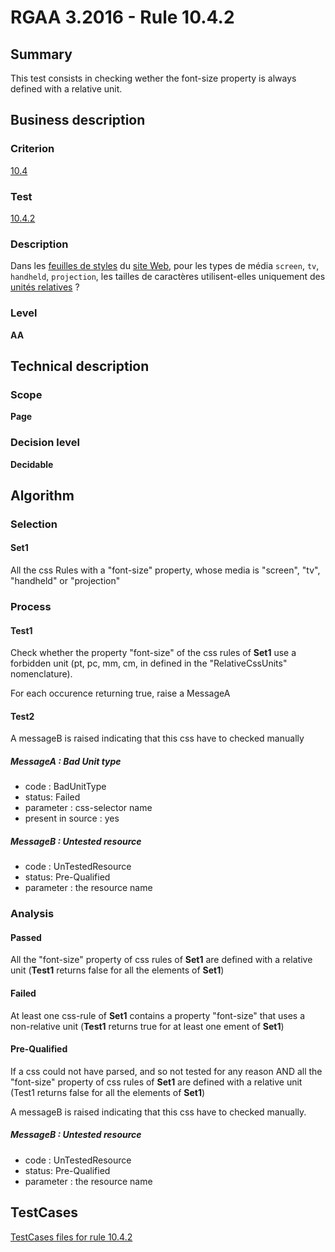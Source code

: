 # RGAA 3.2016 - Rule 10.4.2
## Summary
This test consists in checking wether the font-size property is always
defined with a relative unit.

## Business description

### Criterion
[10.4](http://references.modernisation.gouv.fr/rgaa-accessibilite/2016/criteres.html#crit-10-4)

### Test
[10.4.2](http://references.modernisation.gouv.fr/rgaa-accessibilite/2016/criteres.html#test-10-4-2)

### Description
<div lang="fr">Dans les <a href="http://references.modernisation.gouv.fr/rgaa-accessibilite/2016/glossaire.html#feuille-de-style">feuilles de styles</a> du <a href="http://references.modernisation.gouv.fr/rgaa-accessibilite/2016/glossaire.html#site-web--ensemble-de-toutes-les-pages-web">site Web</a>, pour les types de m&#xE9;dia <code lang="en">screen</code>, <code lang="en">tv</code>, <code lang="en">handheld</code>, <code lang="en">projection</code>, les tailles de caract&#xE8;res utilisent-elles uniquement des <a href="http://references.modernisation.gouv.fr/rgaa-accessibilite/2016/glossaire.html#taille-des-caractres">unit&#xE9;s relatives</a>&nbsp;?</div>

### Level
**AA**

## Technical description

### Scope
**Page**

### Decision level
**Decidable**

## Algorithm

### Selection

#### Set1

All the css Rules with a "font-size" property, whose media is "screen", "tv", "handheld" or "projection"

### Process

#### Test1

Check whether the property "font-size" of the css rules of **Set1** use a forbidden unit (pt, pc, mm, cm, in defined in the "RelativeCssUnits" nomenclature).

For each occurence returning true, raise a MessageA

#### Test2
A messageB is raised indicating that this css have to checked manually

##### MessageA : Bad Unit type

-   code : BadUnitType
-   status: Failed
-   parameter : css-selector name
-   present in source : yes

##### MessageB : Untested resource

-   code : UnTestedResource
-   status: Pre-Qualified
-   parameter : the resource name

### Analysis

#### Passed

All the "font-size" property of css rules of **Set1** are defined with a
relative unit (**Test1** returns false for all the elements of **Set1**)

#### Failed

At least one css-rule of **Set1** contains a property "font-size" that uses
a non-relative unit (**Test1** returns true for at least one ement of **Set1**)

#### Pre-Qualified

If a css could not have parsed, and so not tested for any reason AND all
the "font-size" property of css rules of **Set1** are defined with a
relative unit (Test1 returns false for all the elements of **Set1**)

A messageB is raised indicating that this css have to checked manually.

##### MessageB : Untested resource

-   code : UnTestedResource
-   status: Pre-Qualified
-   parameter : the resource name




##  TestCases

[TestCases files for rule 10.4.2](https://github.com/Asqatasun/Asqatasun/tree/develop/rules/rules-rgaa3.2016/src/test/resources/testcases/rgaa32016/Rgaa32016Rule100402/)


